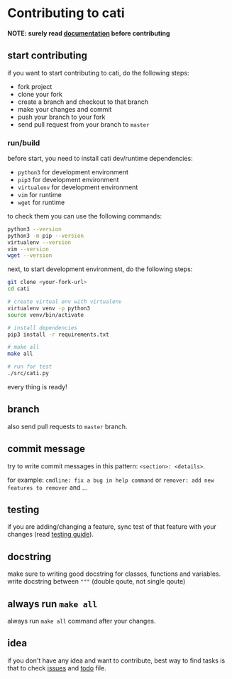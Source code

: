 # Contributing to cati

#### NOTE: surely read [documentation](/doc) before contributing

## start contributing

if you want to start contributing to cati, do the following steps:
- fork project
- clone your fork
- create a branch and checkout to that branch
- make your changes and commit
- push your branch to your fork
- send pull request from your branch to `master`

### run/build
before start, you need to install cati dev/runtime dependencies:
- `python3` for development environment
- `pip3` for development environment
- `virtualenv` for development environment
- `vim` for runtime
- `wget` for runtime

to check them you can use the following commands:

```bash
python3 --version
python3 -m pip --version
virtualenv --version
vim --version
wget --version
```

next, to start development environment, do the following steps:

```bash
git clone <your-fork-url>
cd cati

# create virtual env with virtualenv
virtualenv venv -p python3
source venv/bin/activate

# install dependencies
pip3 install -r requirements.txt

# make all
make all

# run for test
./src/cati.py
```

every thing is ready!

## branch
also send pull requests to `master` branch.

## commit message
try to write commit messages in this pattern: `<section>: <details>`.

for example: `cmdline: fix a bug in help command`
or `remover: add new features to remover`
and ...

## testing
if you are adding/changing a feature, sync test of that feature with your changes (read [testing guide](/doc/developer/testing.md)).

## docstring
make sure to writing good docstring for classes, functions and variables.
write docstring between `"""` (double qoute, not single qoute)

## always run `make all`
always run `make all` command after your changes.

## idea
if you don't have any idea and want to contribute, best way to find tasks is that to check [issues](https://github.com/parsampsh/cati/issues) and [todo](/TODO.md) file.


